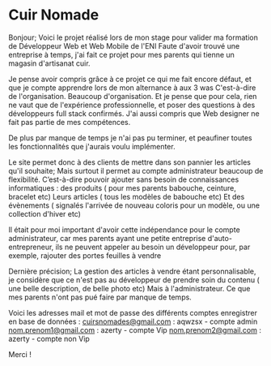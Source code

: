 # Cuir Nomade
Bonjour;
Voici le projet réalisé lors de mon stage pour valider ma formation de Développeur Web et Web Mobile de l'ENI
Faute d'avoir trouvé une entreprise à temps, j'ai fait ce projet pour mes parents qui tienne un magasin d'artisanat cuir.

Je pense avoir compris grâce à ce projet ce qui me fait encore défaut, et que je compte apprendre lors de mon alternance à aux 3 was
C'est-à-dire de l'organisation. Beaucoup d'organisation. Et je pense que pour cela, rien ne vaut que de l'expérience professionnelle, et poser des questions à des développeurs full stack confirmés.
J'ai aussi compris que Web designer ne fait pas partie de mes compétences.

De plus par manque de temps je n'ai pas pu terminer, et peaufiner toutes les fonctionnalités que j'aurais voulu implémenter.

Le site permet donc à des clients de mettre dans son pannier les articles qu'il souhaite;
Mais surtout il permet au compte administrateur beaucoup de flexibilité.
C’est-à-dire pouvoir ajouter sans besoin de connaissances informatiques :
des produits ( pour mes parents babouche, ceinture, bracelet etc)
Leurs articles ( tous les modèles de babouche etc)
Et des évènements ( signalés l'arrivée de nouveau coloris pour un modèle, ou une collection d'hiver etc)

Il était pour moi important d'avoir cette indépendance pour le compte administrateur, car mes parents ayant une petite entreprise d'auto-entrepreneur, ils ne peuvent appeler au besoin un développeur pour, par exemple, rajouter des portes feuilles à vendre

Dernière précision;
La gestion des articles à vendre étant personnalisable, je considère que ce n'est pas au développeur de prendre soin du contenu ( une belle description, de belle photo etc)
Mais à l'administrateur. Ce que mes parents n'ont pas pué faire par manque de temps.

Voici les adresses mail et mot de passe des différents comptes enregistrer en base de données :
cuirsnomades@gmail.com : aqwzsx - compte admin
nom.prenom1@gmail.com : azerty - compte Vip
nom.prenom2@gmail.com : azerty - compte non Vip 

Merci !
